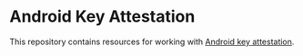 # Android Key Attestation

This repository contains resources for working with
[Android key attestation](https://developer.android.com/privacy-and-security/security-key-attestation).
